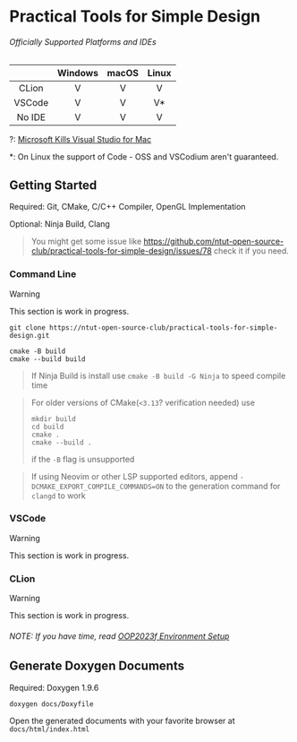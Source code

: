 # Practical Tools for Simple Design

###### Officially Supported Platforms and IDEs

|               | Windows | macOS | Linux |
|:-------------:|:-------:|:-----:|:-----:|
| CLion         |    V    |   V   |   V   |
| VSCode        |    V    |   V   |   V*  |
| No IDE        |    V    |   V   |   V   |

\?: [Microsoft Kills Visual Studio for Mac](https://visualstudiomagazine.com/articles/2023/08/30/vs-for-mac-retirement.aspx)

\*: On Linux the support of Code - OSS and VSCodium aren't guaranteed.

## Getting Started

Required: Git, CMake, C/C++ Compiler, OpenGL Implementation

Optional: Ninja Build, Clang

> You might get some issue like https://github.com/ntut-open-source-club/practical-tools-for-simple-design/issues/78 check it if you need.

### Command Line

[//]: # (TODO: No IDE Quick Start)
> [!WARNING]  
> This section is work in progress.

```
git clone https://ntut-open-source-club/practical-tools-for-simple-design.git

cmake -B build
cmake --build build
```

> If Ninja Build is install use `cmake -B build -G Ninja` to speed compile time

> For older versions of CMake(`<3.13`? verification needed) use
> ```
> mkdir build
> cd build
> cmake .
> cmake --build .
> ```
> if the `-B` flag is unsupported

> If using Neovim or other LSP supported editors, append `-DCMAKE_EXPORT_COMPILE_COMMANDS=ON` to the generation command for `clangd` to work

### VSCode

[//]: # (TODO: VSCode Quick Start)
> [!WARNING]  
> This section is work in progress.

### CLion

[//]: # (TODO: Clion Quick Start)
> [!WARNING]  
> This section is work in progress.

###### NOTE: If you have time, read [OOP2023f Environment Setup](https://hackmd.io/@OOP2023f/rk2-8cVCh)

## Generate Doxygen Documents

Required: Doxygen 1.9.6

```
doxygen docs/Doxyfile
```

Open the generated documents with your favorite browser at `docs/html/index.html`
